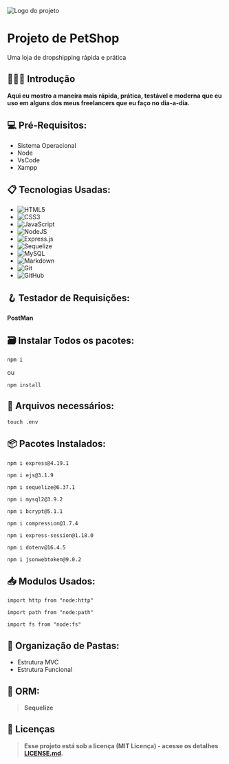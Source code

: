 ![Logo do projeto](https://i.imgur.com/Ljsn8Z1.jpeg)
# Projeto de PetShop
Uma loja de dropshipping rápida e prática 

## 👨🏾‍🏫 Introdução

**Aqui eu mostro a maneira mais rápida, prática, testável e moderna que eu uso em alguns dos meus freelancers que eu faço no dia-a-dia.**

## 💻 Pré-Requisitos: 

* Sistema Operacional
* Node
* VsCode
* Xampp

## 📋 Tecnologias Usadas:

* ![HTML5](https://img.shields.io/badge/html5-%23E34F26.svg?style=for-the-badge&logo=html5&logoColor=white)
* ![CSS3](https://img.shields.io/badge/css3-%231572B6.svg?style=for-the-badge&logo=css3&logoColor=white)
* ![JavaScript](https://img.shields.io/badge/javascript-%23323330.svg?style=for-the-badge&logo=javascript&logoColor=%23F7DF1E)
* ![NodeJS](https://img.shields.io/badge/node.js-6DA55F?style=for-the-badge&logo=node.js&logoColor=white)
* ![Express.js](https://img.shields.io/badge/express.js-%23404d59.svg?style=for-the-badge&logo=express&logoColor=%2361DAFB)
* ![Sequelize](https://img.shields.io/badge/Sequelize-52B0E7?style=for-the-badge&logo=Sequelize&logoColor=white)
* ![MySQL](https://img.shields.io/badge/mysql-4479A1.svg?style=for-the-badge&logo=mysql&logoColor=white)
* ![Markdown](https://img.shields.io/badge/markdown-%23000000.svg?style=for-the-badge&logo=markdown&logoColor=white)
* ![Git](https://img.shields.io/badge/git-%23F05033.svg?style=for-the-badge&logo=git&logoColor=white)
* ![GitHub](https://img.shields.io/badge/github-%23121011.svg?style=for-the-badge&logo=github&logoColor=white)


## 🪝 Testador de Requisições:

**PostMan**

## 🗃️ Instalar Todos os pacotes:

```
npm i
```
ou
```
npm install
```

## 📄 Arquivos necessários:

```
touch .env
```

## 📦 Pacotes Instalados:

```
npm i express@4.19.1
```
```
npm i ejs@3.1.9
```
```
npm i sequelize@6.37.1
```
```
npm i mysql2@3.9.2
```
```
npm i bcrypt@5.1.1
```
```
npm i compression@1.7.4
```
```
npm i express-session@1.18.0
```
```
npm i dotenv@16.4.5
```
```
npm i jsonwebtoken@9.0.2
```

## 📥 Modulos Usados:

```
import http from "node:http"
```
```
import path from "node:path"
```
```
import fs from "node:fs"
```

## 📂 Organização de Pastas:

* Estrutura MVC
* Estrutura Funcional

## 🧲 ORM:

> **Sequelize**

## 📝 Licenças

> **Esse projeto está sob a licença (MIT Licença) - acesse os detalhes [LICENSE.md](https://github.com/DevVittor/PetShop/blob/branch/LICENSE.md).**